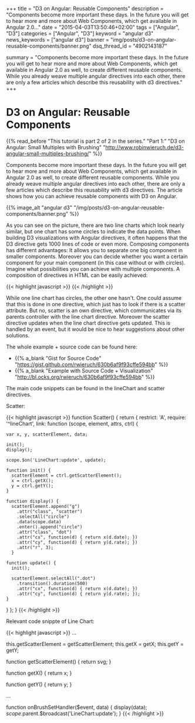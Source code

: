 +++
title = "D3 on Angular: Reusable Components"
description = "Components become more important these days. In the future you will get to hear more and more about Web Components, which get available in Angular 2.0..."
date = "2015-04-03T13:50:46+02:00"
tags = ["Angular", "D3"]
categories = ["Angular", "D3"]
keyword = "angular d3"
news_keywords = ["angular d3"]
banner = "img/posts/d3-on-angular-reusable-components/banner.png"
dsq_thread_id = "4902143187"

summary = "Components become more important these days. In the future you will get to hear more and more about Web Components, which get available in Angular 2.0 as well, to create different reusable components. While you already weave multiple angular directives into each other, there are only a few articles which describe this reusability with d3 directives."
+++

# D3 on Angular: Reusable Components

{{% read_before "This tutorial is part 2 of 2 in the series." "Part 1:" "D3 on Angular: Small Multiples with Brushing" "http://www.robinwieruch.de/d3-angular-small-multiples-brushing/" %}}

Components become more important these days. In the future you will get to hear more and more about Web Components, which get available in Angular 2.0 as well, to create different reusable components. While you already weave multiple angular directives into each other, there are only a few articles which describe this reusability with d3 directives. The article shows how you can achieve reusable components with D3 on Angular.

{{% image_alt "angular d3" "/img/posts/d3-on-angular-reusable-components/banner.png" %}}

As you can see on the picture, there are two line charts which look nearly similar, but one chart has some circles to indicate the data points. When building D3 visualizations with Angular directives, it often happens that the D3 directive gets 1000 lines of code or even more. Composing components has different advantages: It allows you to separate one big component in smaller components. Moreover you can decide whether you want a certain component for your main component (in this case without or with circles). Imagine what possibilities you can achieve with multiple components. A composition of directives in HTML can be easily achieved:

{{< highlight javascript >}}
<line-chart data="dataOne"></line-chart>
<line-chart data="dataTwo" scatter></line-chart>
{{< /highlight >}}

While one line chart has circles, the other one hasn't. One could assume that this is done in one directive, which just has to look if there is a scatter attribute. But no, scatter is an own directive, which communicates via its parents controller with the line chart directive. Moreover the scatter directive updates when the line chart directive gets updated. This is handled by an event, but it would be nice to hear suggestions about other solutions.

The whole example + source code can be found here:

* {{% a_blank "Gist for Source Code" "https://gist.github.com/rwieruch/630b6af9f93cffe594bb" %}}
* {{% a_blank "Example with Source Code + Visualization" "http://bl.ocks.org/rwieruch/630b6af9f93cffe594bb" %}}

The main code snippets can be found in the lineChart and scatter directives.

Scatter:

{{< highlight javascript >}}
function Scatter() {
  return {
  restrict: 'A',
  require: '^lineChart',
  link: function (scope, element, attrs, ctrl) {

    var x, y, scatterElement, data;

    init();
    display();

    scope.$on('LineChart:update', update);

    function init() {
      scatterElement = ctrl.getScatterElement();
      x = ctrl.getX();
      y = ctrl.getY();
    }

    function display() {
      scatterElement.append("g")
        .attr("class", "scatter")
        .selectAll("circle")
        .data(scope.data)
        .enter().append("circle")
        .attr("class", "dot")
        .attr("cx", function(d) { return x(d.date); })
        .attr("cy", function(d) { return y(d.rate); })
        .attr("r", 3);
      }

    function update() {
      init();

      scatterElement.selectAll(".dot")
        .transition().duration(500)
        .attr("cx", function(d) { return x(d.date); })
        .attr("cy", function(d) { return y(d.rate); });
    }

  }
  };
}
{{< /highlight >}}

Relevant code snippte of Line Chart:

{{< highlight javascript >}}
...

this.getScatterElement = getScatterElement;
this.getX = getX;
this.getY = getY;

function getScatterElement() {
  return svg;
}

function getX() {
  return x;
}

function getY() {
  return y;
}

...

function onBrushSetHandler($event, data) {
  display(data);
  $scope.$parent.$broadcast('LineChart:update');
}
{{< /highlight >}}
